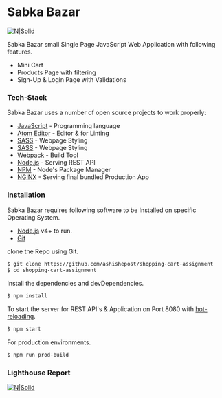 # Sabka Bazar
[![N|Solid](https://i.ibb.co/c6KDMtb/sabka-bazar.png)](https://localhost)


Sabka Bazar small Single Page JavaScript Web Application with following features.

  - Mini Cart
  - Products Page with filtering
  - Sign-Up & Login Page with Validations


### Tech-Stack

Sabka Bazar uses a number of open source projects to work properly:

* [JavaScript](https://developer.mozilla.org/en-US/docs/Web/JavaScript) - Programming language
* [Atom Editor](https://atom.io/) - Editor & for Linting
* [SASS](https://sass-lang.com/) - Webpage Styling
* [SASS](https://sass-lang.com/) - Webpage Styling
* [Webpack](https://webpack.js.org/) - Build Tool
* [Node.js](https://nodejs.org/) - Serving REST API
* [NPM](https://www.npmjs.com/) - Node's Package Manager
* [NGINX](https://www.nginx.com/) - Serving final bundled Production App

### Installation

Sabka Bazar requires following software to be Installed on specific Operating System.
* [Node.js](https://nodejs.org/) v4+ to run.
* [Git](https://git-scm.com/)

clone the Repo using Git.

```sh
$ git clone https://github.com/ashishepost/shopping-cart-assignment
$ cd shopping-cart-assignment
```

Install the dependencies and devDependencies.

```sh
$ npm install
```
 To start the server for REST API's & Application on Port 8080 with [hot-reloading](https://hashnode.com/post/what-is-hot-reloading-exactly-is-it-just-another-fancy-term-for-live-reloading-cirvu9avg0c8mmk53b5zxr3ga).
```sh
$ npm start
```
For production environments.

```sh
$ npm run prod-build
```

### Lighthouse Report

[![N|Solid](https://i.ibb.co/dtFFq3z/Audit-Report-Final-Cropped.png)](https://oboxyear1.s3.ap-south-1.amazonaws.com/temp/Audit-Report-Final.html)
